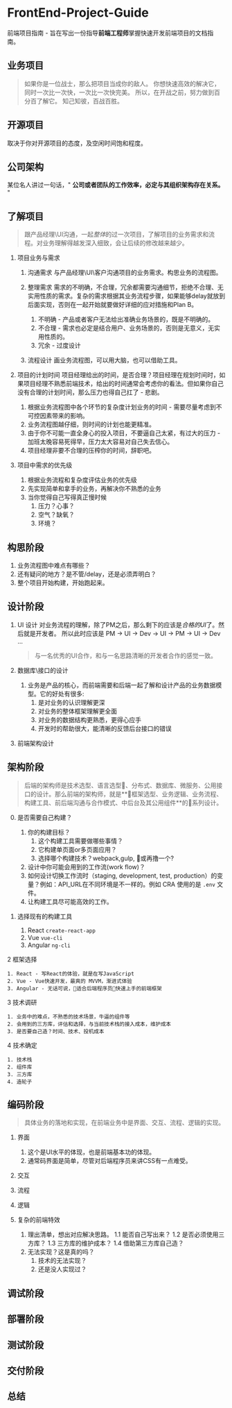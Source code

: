 # FrontEnd-Project-Guide

前端项目指南 - 旨在写出一份指导**前端工程师**掌握快速开发前端项目的文档指南。

## 业务项目
> 如果你是一位战士，那么把项目当成你的敌人。
> 你想快速高效的解决它，同时一次比一次快，一次比一次快完美。
> 所以，在开战之前，努力做到百分百了解它。
> 知己知彼，百战百胜。

## 开源项目
取决于你对开源项目的态度，及空闲时间饱和程度。

## 公司架构
某位名人讲过一句话，" **公司或者团队的工作效率，必定与其组织架构存在关系。** "

## 了解项目
> 跟产品经理\UI沟通，一起*整体*的过一次项目，了解项目的业务需求和流程。对业务理解得越发深入细致，会让后续的修改越来越少。

1. 项目业务与需求
	1. 沟通需求
	与产品经理\UI\客户沟通项目的业务需求。构思业务的流程图。

	2. 整理需求
	需求的不明确，不合理，冗余都需要沟通细节，拒绝不合理、无实用性质的需求。复杂的需求根据其业务流程步骤，如果能够delay就放到后面实现，否则在一起开始就要做好详细的应对措施和Plan B。
		1. 不明确 - 产品或者客户无法给出准确业务场景的，既是不明确的。
		2. 不合理 - 需求也必定是结合用户、业务场景的，否则是无意义，无实用性质的。
		3. 冗余 - 过度设计

	3. 流程设计
	画业务流程图，可以用大脑，也可以借助工具。

2. 项目的计划时间
	项目经理给出的时间，是否合理？项目经理在规划时间时，如果项目经理不熟悉前端技术，给出的时间通常会考虑你的看法。但如果你自己没有合理的计划时间，那么压力也得自己扛了 - 悲剧。

	1. 根据业务流程图中各个环节的复杂度计划业务的时间 - 需要尽量考虑到不可控因素带来的影响。
	2. 业务流程图越仔细，则时间的计划也能更精准。
	3. 由于你不可能一直全身心的投入项目，不要逼自己太紧，有过大的压力 - 加班太晚容易死得早，压力太大容易对自己失去信心。
	4. 项目经理非要不合理的压榨你的时间，辞职吧。

3. 项目中需求的优先级
	1. 根据业务流程和复杂度评估业务的优先级
	2. 先实现简单和拿手的业务，再解决你不熟悉的业务
	3. 当你觉得自己写得真正慢时候
		1. 压力？心事？
		2. 空气？缺氧？
		3. 环境？

## 构思阶段

1. 业务流程图中难点有哪些？
2. 还有疑问的地方？是不管/delay，还是必须弄明白？
3. 整个项目开始构建，开始跑起来。

## 设计阶段

1. UI 设计
	对业务流程的理解，除了PM之后，那么剩下的应该是*合格的UI*了。然后就是开发者。
	所以此时应该是 PM -> UI -> Dev -> UI -> PM -> UI -> Dev ...

	> 与一名优秀的UI合作，和与一名思路清晰的开发者合作的感觉一致。

2. 数据库\接口的设计
	1. 业务是产品的核心，而前端需要和后端一起了解和设计产品的业务数据模型。它的好处有很多:
		1. 是对业务的认识理解更深
		2. 对业务的整体框架理解更全面
		3. 对业务的数据结构更熟悉，更得心应手
		4. 开发时的帮助很大，能清晰的反馈后台接口的错误

3. 前端架构设计

## 架构阶段

> 后端的架构师是技术选型、语言选型、分布式、数据库、微服务、公用接口的设计。那么前端的架构师，就是**框架选型、业务逻辑、业务流程、构建工具、前后端沟通与合作模式、中后台及其公用组件**的系列设计。

0. 是否需要自己构建？
	1. 你的构建目标？
		1. 这个构建工具需要做哪些事情？
		2. 它构建单页面or多页面应用？
		3. 选择哪个构建技术？webpack,gulp, 或再撸一个?
	3. 设计中你可能会用到的工作流(work flow)？
	4. 如何设计切换工作流时（staging, development, test, production）的变量？例如：API_URL在不同环境是不一样的。例如 CRA 使用的是 `.env` 文件。
	5. 让构建工具尽可能高效的工作。

1. 选择现有的构建工具

	1. React `create-react-app`
	2. Vue `vue-cli`
	3. Angular `ng-cli`

2 框架选择

	1. React - 写React的体验，就是在写JavaScript
	2. Vue - Vue快速开发，最爽的 MVVM，渐进式体验
	3. Angular - 无话可说，适合后端程序员快速上手的前端框架

3 技术调研

	1. 业务中的难点，不熟悉的技术场景，牛逼的组件等
	2. 会用到的三方库，评估和选择，与当前技术栈的接入成本，维护成本
	3. 是否要自己造？时间、技术、投机成本

4 技术确定

	1. 技术栈
	2. 组件库
	3. 三方库
	4. 造轮子

## 编码阶段

> 具体业务的落地和实现，在前端业务中是界面、交互、流程、逻辑的实现。

1. 界面
	1. 这个是UI水平的体现，也是前端基本功的体现。
	2. 通常码界面是简单，尽管对后端程序员来讲CSS有一点难受。

2. 交互

3. 流程

4. 逻辑

2. 复杂的前端特效
	1. 理出清单，想出对应解决思路。
		1.1 能否自己写出来？
		1.2 是否必须使用三方库？
		1.3 三方库的维护成本？
		1.4 借助第三方库自己造？
	2. 无法实现？这是真的吗？
		1. 技术的无法实现？
		2. 还是没人实现过？

## 调试阶段

## 部署阶段

## 测试阶段

## 交付阶段

## 总结
